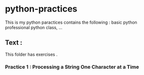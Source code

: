 # python-practices
This is my python paractices
contains the following  :
basic python
professional python
class, ...

## Text :
This folder has exercises .
### Practice 1 : Processing a String One Character at a Time

